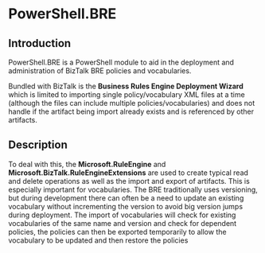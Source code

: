 # PowerShell.BRE

## Introduction

PowerShell.BRE is a PowerShell module to aid in the deployment and administration of BizTalk BRE policies and vocabularies.

Bundled with BizTalk is the **Business Rules Engine Deployment Wizard** which is limited to importing single policy/vocabulary XML files at a time (although the files can include multiple policies/vocabularies) and does not handle if the artifact being import already exists and is referenced by other artifacts.

## Description

To deal with this, the **Microsoft.RuleEngine** and **Microsoft.BizTalk.RuleEngineExtensions** are used to create typical read and delete operations as well as the import and export of artifacts. This is especially important for vocabularies. The BRE traditionally uses versioning, but during development there can often be a need to update an existing vocabulary without incrementing the version to avoid big version jumps during deployment. The import of vocabularies will check for existing vocabularies of the same name and version and check for dependent policies, the policies can then be exported temporarily to allow the vocabulary to be updated and then restore the policies